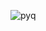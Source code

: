 ![pyq](https://user-images.githubusercontent.com/109140765/178683022-d7d117f7-6db2-47d1-af60-5884f63c657d.jpg)

